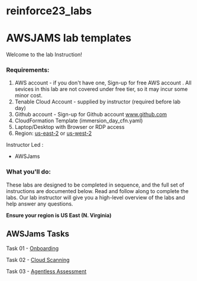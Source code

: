 # reinforce23_labs

# AWSJAMS lab templates 
<!---Foundation for 2023 Training/Demos, etc
Ready to go.
 --->

Welcome to the lab Instruction!

### Requirements:

1.  AWS account - if you don't have one, Sign-up for free AWS account . All sevices in this lab are not covered under free tier, so it may incur some minor cost.
1.  Tenable Cloud Account - supplied by instructor (required before lab day)
1.  Github account - Sign-up for Github account www.github.com
1.  CloudFormation Template (immersion_day_cfn.yaml)
1.  Laptop/Desktop with Browser or RDP access
1.  Region:  <u>us-east-2</u> or <u>us-west-2</u>


Instructor Led :
* AWSJams
								  
<!--- Comment

Self-paced :
If you want to run pre-requisite steps by yourself:
* AWS account - if you don't have one, Sign-up for [free AWS account](https://aws.amazon.com/free/?all-free-tier.sort-by=item.additionalFields.SortRank&all-free-tier.sort-order=asc) . All sevices in this lab are not covered under free tier, so it may incur some minor cost.
* REQUIRES Tenable cloud account.  [Sign up for a demo @ (https://www.tenable.com)
* Follow the instruction in the labs below
--->

### What you'll do:

These labs are designed to be completed in sequence, and the full set of instructions are documented below.  Read and follow along to complete the labs. Our lab instructor will give you a high-level overview of the labs and help answer any questions.  

__**Ensure your region is US East (N. Virginia)**__

## AWSJams Tasks

Task 01 - [Onboarding](https://github.com/RDev-TechAlliance/reinforce23_labs/blob/docs/Task%201)

<!-- Lab Exercise 02a - [IaC Scanning](https://github.com/rickdevera/tenable_immersion_day/blob/main/LabExercise-02a.md)
-->

Task 02 - [Cloud Scanning](https://github.com/RDev-TechAlliance/reinforce23_labs/blob/docs/Task%202)

<!---Lab Exercise 03b - [Drift Detection](https://github.com/rickdevera/tenable_immersion_day/blob/main/LabExercise-03b.md)
--->

Task 03 - [Agentless Assessment](https://github.com/RDev-TechAlliance/reinforce23_labs/blob/docs/Task%203)

<!---Lab Exercise 06a - [Integrations] (future)
1.  Jenkins CI/CD
1.  GitHub Actions
1.  Terraform Run Actions
--->

